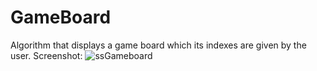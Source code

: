 # GameBoard
Algorithm that displays a game board which its indexes are given by the user. 
Screenshot: 
![ssGameboard](https://user-images.githubusercontent.com/74245258/115923247-9eb27300-a486-11eb-86ac-1dcfd9f5e447.png)
